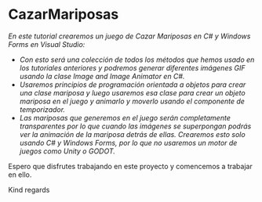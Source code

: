 # CazarMariposas

_En este tutorial crearemos un juego de Cazar Mariposas en C# y Windows Forms en Visual Studio:_

- _Con esto será una colección de todos los métodos que hemos usado en los tutoriales anteriores y podremos generar diferentes imágenes GIF usando la clase Image and Image Animator en C#._
- _Usaremos principios de programación orientada a objetos para crear una clase mariposa y luego usaremos esa clase para crear un objeto mariposa en el juego y animarlo y moverlo usando el componente de temporizador._
- _Las mariposas que generemos en el juego serán completamente transparentes por lo que cuando las imágenes se superpongan podrás ver la animación de la mariposa detrás de ellas. Crearemos esto solo usando C# y Windows Forms, por lo que no usaremos un motor de juegos como Unity o GODOT._

Espero que disfrutes trabajando en este proyecto y comencemos a trabajar en ello.

Kind regards
